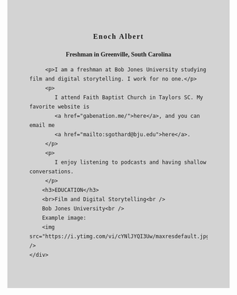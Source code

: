 <html>
<head>
<style>
body {
    background: lightred;
    font-family: Verdana;
}  
#content {
    background: lightgray;
    min-width: 200px;
    max-width: 500px;
    padding: 50px;
    margin: auto;
    margin-top: -50px;
    line-height: 150%;
}
h1 {
    letter-spacing: 2px;
    font-size: 16px;
    text-align: center;
}
h2 {
    font-size: 14px;
    text-align: center;
}
h3 {
    font-size: 12px;
}
</style>
</head>    
<body>
    <div id="content">
        <h1>Enoch Albert</h1>
        <h2>Freshman in Greenville, South Carolina</h2>
        
         <p>I am a freshman at Bob Jones University studying film and digital storytelling. I work for no one.</p>
         <p>
            I attend Faith Baptist Church in Taylors SC. My favorite website is  
            <a href="gabenation.me/">here</a>, and you can email me  
            <a href="mailto:sgothard@bju.edu">here</a>.
         </p> 
         <p>
            I enjoy listening to podcasts and having shallow conversations.
         </p>
        <h3>EDUCATION</h3>
        <br>Film and Digital Storytelling<br />
        Bob Jones University<br />
        Example image:
        <img src="https://i.ytimg.com/vi/cYNlJYQI3Uw/maxresdefault.jpg" />
    </div>
</body>
</html>
